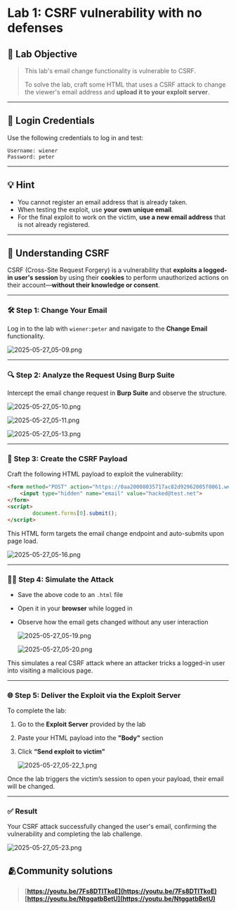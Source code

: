 # Lab 1: CSRF vulnerability with no defenses

## 🎯 **Lab Objective**

> This lab's email change functionality is vulnerable to CSRF.
> 
> 
> To solve the lab, craft some HTML that uses a CSRF attack to change the viewer's email address and **upload it to your exploit server**.
> 

---

## 🔐 **Login Credentials**

Use the following credentials to log in and test:

```
Username: wiener
Password: peter
```

---

## 💡 **Hint**

- You cannot register an email address that is already taken.
- When testing the exploit, use **your own unique email**.
- For the final exploit to work on the victim, **use a new email address** that is not already registered.

---

## 🧠 **Understanding CSRF**

CSRF (Cross-Site Request Forgery) is a vulnerability that **exploits a logged-in user's session** by using their **cookies** to perform unauthorized actions on their account—**without their knowledge or consent**.

---

### 🛠️ **Step 1: Change Your Email**

Log in to the lab with `wiener:peter` and navigate to the **Change Email** functionality.

![2025-05-27_05-09.png](LabImg/2025-05-27_05-09.png)

---

### 🔍 **Step 2: Analyze the Request Using Burp Suite**

Intercept the email change request in **Burp Suite** and observe the structure.

![2025-05-27_05-10.png](LabImg/2025-05-27_05-10.png)

![2025-05-27_05-11.png](LabImg/2025-05-27_05-11.png)

![2025-05-27_05-13.png](LabImg/2025-05-27_05-13.png)

---

### 🧪 **Step 3: Create the CSRF Payload**

Craft the following HTML payload to exploit the vulnerability:

```html
<form method="POST" action="https://0aa20008035717ac82d92962005f0061.web-security-academy.net/my-account/change-email">
    <input type="hidden" name="email" value="hacked@test.net">
</form>
<script>
        document.forms[0].submit();
</script>

```

This HTML form targets the email change endpoint and auto-submits upon page load.

![2025-05-27_05-16.png](LabImg/2025-05-27_05-16.png)

---

### 👨‍💻 **Step 4: Simulate the Attack**

- Save the above code to an `.html` file
- Open it in your **browser** while logged in
- Observe how the email gets changed without any user interaction
    
    ![2025-05-27_05-19.png](LabImg/2025-05-27_05-19.png)
    
    ![2025-05-27_05-20.png](LabImg/2025-05-27_05-20.png)
    

This simulates a real CSRF attack where an attacker tricks a logged-in user into visiting a malicious page.

---

### 🌐 **Step 5: Deliver the Exploit via the Exploit Server**

To complete the lab:

1. Go to the **Exploit Server** provided by the lab
2. Paste your HTML payload into the **"Body"** section
3. Click **“Send exploit to victim”**
    
    ![2025-05-27_05-22_1.png](LabImg/2025-05-27_05-22_1.png)
    

Once the lab triggers the victim’s session to open your payload, their email will be changed.

---

### ✅ **Result**

Your CSRF attack successfully changed the user's email, confirming the vulnerability and completing the lab challenge.

![2025-05-27_05-23.png](LabImg/2025-05-27_05-23.png)

## **🫂Community solutions**

> [**https://youtu.be/7Fs8DTITkoE](https://youtu.be/7Fs8DTITkoE)
[https://youtu.be/NtggatbBetU](https://youtu.be/NtggatbBetU)**
>
